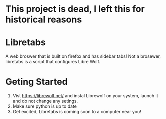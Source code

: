 # This project is dead, I left this for historical reasons
# Libretabs
A web broswer that is built on firefox and has sidebar tabs!
Not a brosewer, libretabs is a script that configures Libre Wolf. 
# Geting Started
1. Vist https://librewolf.net/ and instal Librewolf on your system, launch it and do not change any setings.
2. Make sure python is up to date
3. Get excited, Libretabs is coming soon to a computer near you!
